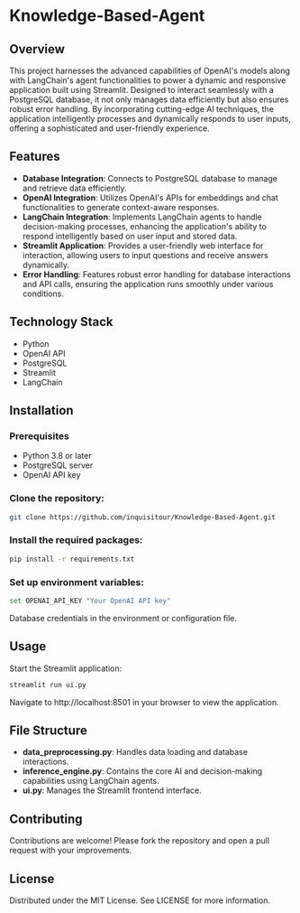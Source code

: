 # Knowledge-Based-Agent

## Overview
This project harnesses the advanced capabilities of OpenAI's models along with LangChain's agent functionalities to power a dynamic and responsive application built using Streamlit. Designed to interact seamlessly with a PostgreSQL database, it not only manages data efficiently but also ensures robust error handling. By incorporating cutting-edge AI techniques, the application intelligently processes and dynamically responds to user inputs, offering a sophisticated and user-friendly experience.

## Features
- **Database Integration**: Connects to PostgreSQL database to manage and retrieve data efficiently.
- **OpenAI Integration**: Utilizes OpenAI's APIs for embeddings and chat functionalities to generate context-aware responses.
- **LangChain Integration**: Implements LangChain agents to handle decision-making processes, enhancing the application's ability to respond intelligently based on user input and stored data.
- **Streamlit Application**: Provides a user-friendly web interface for interaction, allowing users to input questions and receive answers dynamically.
- **Error Handling**: Features robust error handling for database interactions and API calls, ensuring the application runs smoothly under various conditions.
  
## Technology Stack
- Python
- OpenAI API
- PostgreSQL
- Streamlit
- LangChain

## Installation

### Prerequisites
- Python 3.8 or later
- PostgreSQL server
- OpenAI API key

### Clone the repository:
```bash
git clone https://github.com/inquisitour/Knowledge-Based-Agent.git
```

### Install the required packages:
```bash
pip install -r requirements.txt
```
### Set up environment variables:
```bash
set OPENAI_API_KEY "Your OpenAI API key"
```
Database credentials in the environment or configuration file.

## Usage

Start the Streamlit application:
```bash
streamlit run ui.py
```
Navigate to http://localhost:8501 in your browser to view the application.

## File Structure
- **data_preprocessing.py**: Handles data loading and database interactions.
- **inference_engine.py**: Contains the core AI and decision-making capabilities using LangChain agents.
- **ui.py**: Manages the Streamlit frontend interface.


## Contributing
Contributions are welcome! Please fork the repository and open a pull request with your improvements.

## License
Distributed under the MIT License. See LICENSE for more information.


